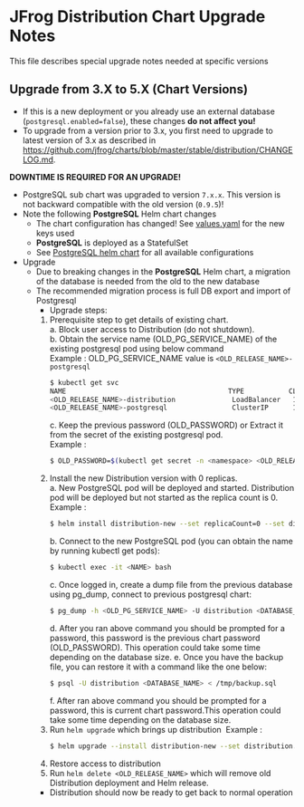 # JFrog Distribution Chart Upgrade Notes
This file describes special upgrade notes needed at specific versions

## Upgrade from 3.X to 5.X (Chart Versions)

* If this is a new deployment or you already use an external database (`postgresql.enabled=false`), these changes **do not affect you!**
* To upgrade from a version prior to 3.x, you first need to upgrade to latest version of 3.x as described in https://github.com/jfrog/charts/blob/master/stable/distribution/CHANGELOG.md.

**DOWNTIME IS REQUIRED FOR AN UPGRADE!**
* PostgreSQL sub chart was upgraded to version `7.x.x`. This version is not backward compatible with the old version (`0.9.5`)!
* Note the following **PostgreSQL** Helm chart changes
  * The chart configuration has changed! See [values.yaml](values.yaml) for the new keys used
  * **PostgreSQL** is deployed as a StatefulSet
  * See [PostgreSQL helm chart](https://hub.helm.sh/charts/stable/postgresql) for all available configurations
* Upgrade
  * Due to breaking changes in the **PostgreSQL** Helm chart, a migration of the database is needed from the old to the new database
  * The recommended migration process is full DB export and import of Postgresql
    * Upgrade steps:
     1. Prerequisite step to get details of existing chart.\
       a. Block user access to Distribution (do not shutdown).\
       b. Obtain the service name (OLD_PG_SERVICE_NAME) of the existing postgresql pod using below command\
          Example : OLD_PG_SERVICE_NAME value is `<OLD_RELEASE_NAME>-postgresql`
          ```bash
          $ kubectl get svc
          NAME                                        TYPE           CLUSTER-IP       EXTERNAL-IP   PORT(S)                       AGE
          <OLD_RELEASE_NAME>-distribution              LoadBalancer   10.111.81.201    <pending>     80:31272/TCP                  50m
          <OLD_RELEASE_NAME>-postgresql                ClusterIP      10.97.121.27      <none>       5432/TCP                      50m
          ```
        c. Keep the previous password (OLD_PASSWORD) or Extract it from the secret of the existing postgresql pod.\
          Example :
          ```bash
          $ OLD_PASSWORD=$(kubectl get secret -n <namespace> <OLD_RELEASE_NAME>-postgresql -o jsonpath="{.data.postgres-password}" | base64 --decode)
          ```
     2. Install the new Distribution version with 0 replicas.\
         a. New PostgreSQL pod will be deployed and started. Distribution pod will be deployed but not started as the replica count is 0.\
         Example :
         ```bash
         $ helm install distribution-new --set replicaCount=0 --set distribution.jfrogUrl=<ARTIFACTORY_URL> --set postgresql.postgresqlPassword=<password> --set redis.password=<password> --set distribution.joinKey=<JOIN_KEY> jfrog/distribution
         ``` 
         b. Connect to the new PostgreSQL pod (you can obtain the name by running kubectl get pods):
           ```bash
           $ kubectl exec -it <NAME> bash
           ```
         c. Once logged in, create a dump file from the previous database using pg_dump, connect to previous postgresql chart:
           ```bash
           $ pg_dump -h <OLD_PG_SERVICE_NAME> -U distribution <DATABASE_NAME> > /tmp/backup.sql
           ```
         d. After you ran above command you should be prompted for a password, this password is the previous chart password (OLD_PASSWORD). This operation could take some time depending on the database size.
         e. Once you have the backup file, you can restore it with a command like the one below:
          ```bash
          $ psql -U distribution <DATABASE_NAME> < /tmp/backup.sql
          ```
         f. After ran above command you should be prompted for a password, this is current chart password.This operation could  take some time depending on the database size.
      3. Run `helm upgrade` which brings up distribution
         &nbsp;Example :
         ```bash
         $ helm upgrade --install distribution-new --set distribution.jfrogUrl=<ARTIFACTORY_URL> --set postgresql.postgresqlPassword=<password> --set redis.password=<password> --set distribution.joinKey=<JOIN_KEY> jfrog/distribution
         ```
      4. Restore access to distribution
      5. Run `helm delete <OLD_RELEASE_NAME>` which will remove  old Distribution deployment and Helm release.
    * Distribution should now be ready to get back to normal operation
